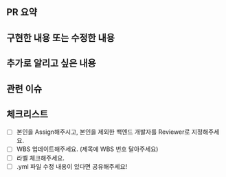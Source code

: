 ## PR 요약

## 구현한 내용 또는 수정한 내용

## 추가로 알리고 싶은 내용

## 관련 이슈

## 체크리스트

- [ ]  본인을 Assign해주시고, 본인을 제외한 백엔드 개발자를 Reviewer로 지정해주세요.
- [ ]  WBS 업데이트해주세요. (제목에 WBS 번호 달아주세요)
- [ ]  라벨 체크해주세요.
- [ ]  .yml 파일 수정 내용이 있다면 공유해주세요!
